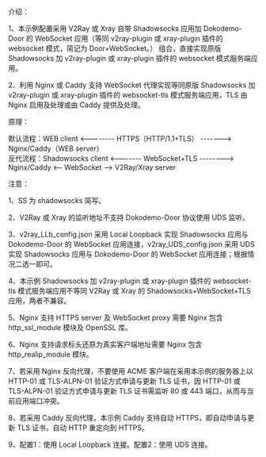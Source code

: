 介绍：

1、本示例配置采用 V2Ray 或 Xray 自带 Shadowsocks 应用加 Dokodemo-Door 的 WebSocket 应用（等同 v2ray-plugin 或 xray-plugin 插件的 websocket 模式，简记为 Door+WebSocket。） 组合，直接实现原版 Shadowsocks 加 v2ray-plugin 或 xray-plugin 插件的 websocket 模式服务端应用。

2、利用 Nginx 或 Caddy 支持 WebSocket 代理实现等同原版 Shadowsocks 加 v2ray-plugin 或 xray-plugin 插件的 websocket-tls 模式服务端应用，TLS 由 Nginx 启用及处理或由 Caddy 提供及处理。

原理：

默认流程：WEB client <-------- HTTPS（HTTP/1.1+TLS） -------> Nginx/Caddy（WEB server）  
反代流程：Shadowsocks client <------- WebSocket+TLS --------> Nginx/Caddy <-- WebSocket --> V2Ray/Xray server

注意：

1、SS 为 shadowsocks 简写。

2、V2Ray 或 Xray 的监听地址不支持 Dokodemo-Door 协议使用 UDS 监听。

3、v2ray_LLb_config.json 采用 Local Loopback 实现 Shadowsocks 应用与 Dokodemo-Door 的 WebSocket 应用连接，v2ray_UDS_config.json 采用 UDS 实现 Shadowsocks 应用与 Dokodemo-Door 的 WebSocket 应用连接；根据情况二选一即可。

4、本示例 Shadowsocks 加 v2ray-plugin 或 xray-plugin 插件的 websocket-tls 模式服务端应用不等同 V2Ray 或 Xray 的 Shadowsocks+WebSocket+TLS 应用，两者不兼容。

5、Nginx 支持 HTTPS server 及 WebSocket proxy 需要 Nginx 包含 http_ssl_module 模块及 OpenSSL 库。

6、Nginx 支持请求标头还原为真实客户端地址需要 Nginx 包含 http_realip_module 模块。

7、若采用 Nginx 反向代理，不要使用 ACME 客户端在采用本示例的服务器上以 HTTP-01 或 TLS-ALPN-01 验证方式申请与更新 TLS 证书，因 HTTP-01 或 TLS-ALPN-01 验证方式申请与更新 TLS 证书需监听 80 或 443 端口，从而与当前应用端口冲突。

8、若采用 Caddy 反向代理，本示例 Caddy 支持自动 HTTPS，即自动申请与更新 TLS 证书，自动 HTTP 重定向到 HTTPS。

9、配置1：使用 Local Loopback 连接。配置2：使用 UDS 连接。
